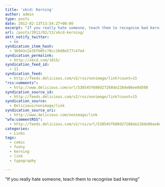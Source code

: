 ```yaml
---
title: 'xkcd: Kerning'
author: admin
type: posts
date: 2012-02-13T13:54:27+00:00
excerpt: "If you really hate someone, teach them to recognise bad kerning"
url: /posts/2012/02/13/xkcd-kerning/
aktt_notify_twitter:
  - no
syndication_item_hash:
  - 3b943c2e35fb05c78cc10d8e577c47e4
syndication_permalink:
  - http://xkcd.com/1015/
syndication_feed_id:
  - 11
syndication_feed:
  - http://feeds.delicious.com/v2/rss/nonimage/link?count=15
"rss:comments":
  - http://www.delicious.com/url/538545f680d27268de228de06ee8d508
syndication_source_id:
  - http://feeds.delicious.com/v2/rss/nonimage/link?count=15
syndication_source:
  - Delicious/nonimage/link
syndication_source_uri:
  - http://www.delicious.com/nonimage/link
"wfw:commentRSS":
  - http://feeds.delicious.com/v2/rss/url/538545f680d27268de228de06ee8d508
categories:
  - Links
tags:
  - comic
  - funny
  - kerning
  - link
  - typography

---
```

&#8220;If you really hate someone, teach them to recognise bad kerning&#8221;